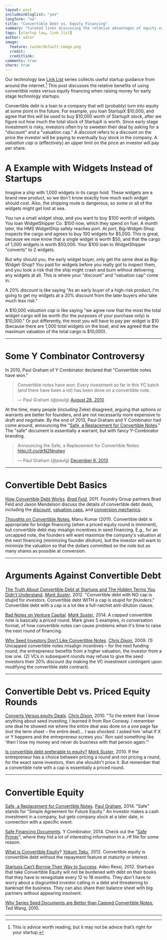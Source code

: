 ```yaml
---
layout: post
includeinbloglist: "yes"
longform: "no"
title: "Convertible Debt vs. Equity Financing"
summary: "Curated links discussing the relative advantages of equity vs. convertible debt financing for early stage companies."
tags: [startup law, link list]
author: adler
image:
  feature: /wide/default-image.png
  credit:
  creditlink:
comments: true
share: true
---
```



Our technology law [Link List](/tags/#link+list) series collects useful startup guidance from around the internet.[^1]  This post discusses the relative benefits of using convertible notes versus equity financing when raising money for early stage technology startups. 

[^1]: This is advice worth reading, but it may not be advice that’s right for your startup.

Convertible debt is a loan to a company that will (probably) turn into equity at some point in the future. For example, you loan StartupX $10,000, and agree that this will be used to buy $10,000 worth of StartupX stock, after we figure out how much the total stock of StartupX is worth.  Since early stage investment is risky, investors often try to sweeten their deal by asking for a "discount" and a "valuation cap." A *discount* refers to a discount on the price the investor will be paying to eventually buy stock in the company. A *valuation cap* is (effectively) an upper limit on the price an investor will pay per share.  

# A Example with Widgets Instead of Startups

Imagine a ship with 1,000 widgets in its cargo hold. These widgets are a brand new product, so we don't know exactly how much each widget should cost. Also, the shipping route is dangerous, so some or all of the widgets might get lost at sea. 

You run a small widget shop, and you want to buy $100 worth of widgets. You loan WidgetShipper Co. $100 now, which they spend on fuel. A month later, the HMS WidgetShip safely reaches port. At port, Big-Widget-Shop inspects the cargo and agrees to buy 100 widgets for $5,000. This is great, because we now know that a single widget is worth $50, and that the cargo of 1,000 widgets is worth $50,000. Your $100 loan to WidgetShipper "converts" to 2 widgets. 

But why should you, the early widget buyer, only get the same deal as Big-Widget-Shop? You paid for widgets before you really got to inspect them, and you took a risk that the ship might crash and burn without delivering any widgets at all. This is where your "discount" and "valuation cap" come in. 

A 20% *discount* is like saying "As an early buyer of a high-risk product, I'm going to get my widgets at a 20% discount from the later buyers who take much less risk."

A $10,000 *valuation cap* is like saying "we agree now that the most the total widget-cargo will be worth (for the purposes of your purchase only) is $10,000." Or put differently, the most you will have to pay per widget is $10 (because there are 1,000 total widgets on the boat, and we agreed that the maximum valuation of the total cargo is $10,000). 

- - - 

# Some Y Combinator Controversy

In 2010, Paul Graham of Y Combinator declared that "Convertible notes have won."  

<blockquote class="twitter-tweet" lang="en"><p>Convertible notes have won. Every investment so far in this YC batch (and there have been a lot) has been done on a convertible note.</p>&mdash; Paul Graham (@paulg) <a href="https://twitter.com/paulg/status/22319113993">August 28, 2010</a></blockquote>
<script async src="//platform.twitter.com/widgets.js" charset="utf-8"></script>

At the time, many people (including Zeke) disagreed, arguing that options or warrants are better for founders, and are not necessarily more expensive to draft and negotiate. By the end of 2013, Paul Graham and Y Combinator had come around, announcing the "[Safe, a Replacement for Convertible Notes](http://blog.ycombinator.com/announcing-the-safe-a-replacement-for-convertible-notes)." The "safe" document is essentially a warrant, but with fancy Y-Combinator branding. 

<blockquote class="twitter-tweet" data-cards="hidden" lang="en"><p>Announcing the Safe, a Replacement for Convertible Notes: <a href="http://t.co/drN2Nnolwy">http://t.co/drN2Nnolwy</a></p>&mdash; Paul Graham (@paulg) <a href="https://twitter.com/paulg/status/409023099518988288">December 6, 2013</a></blockquote>


- - -

# Convertible Debt Basics 



[How Convertible Debt Works](http://www.feld.com/archives/2011/10/how-convertible-debt-works.html). [*Brad Feld*](https://twitter.com/bfeld), 2011. Foundry Group partners Brad Feld and Jason Mendelson discuss the details of convertible debt deals, including the [discount](http://www.askthevc.com/archives/2011/09/convertible-debt-%E2%80%93-the-discount.html), [valuation caps](http://www.askthevc.com/archives/2011/09/convertible-debt-%E2%80%93-valuation-caps.html), and [conversion mechanics](http://www.askthevc.com/archives/2011/09/convertible-debt-%E2%80%93-conversion-mechanics.html).


[Thoughts on Convertible Notes.](http://www.k9ventures.com/blog/2011/03/22/thoughts-on-convertible-notes/) Manu Kumar (2011). Convertible debt is appropriate for bridge financing (when a priced equity round is imminent), but convertible debt may misalign incentives in seed financing. E.g., for an uncapped note, the founders will want 
maximize the company's valuation at the next financing (minimizing founder dilution), but the investor will want to minimize the valuation so that the dollars committed on the note but as many shares as possible at conversion. 

- - - 

# Arguments Against Convertible Debt


[The Truth About Convertible Debt at Startups and The Hidden Terms You Didn’t Understand](http://www.bothsidesofthetable.com/2012/09/05/the-truth-about-convertible-debt-at-startups-and-the-hidden-terms-you-didnt-understand/). [*Mark Suster*](https://twitter.com/msuster), 2012. "Convertible debt with NO cap is stupid for *investors*. Convertible debt WITH a cap is stupid for *founders*." Convertible debt with a cap is a lot like a full-ratchet anti-dilution clause.


[Bad Notes on Venture Capital](http://www.bothsidesofthetable.com/2014/09/17/bad-notes-on-venture-capital/). [*Mark Suster*](https://twitter.com/msuster), 2014. A *capped* convertible note is basically a *priced* round. Mark gives 5 examples, in conversation format, of how convertible notes can cause problems when it's time to raise the next round of financing. 


[Why Seed Investors Don’t Like Convertible Notes](http://cdixon.org/2009/08/12/why-seed-investors-dont-like-convertible-notes/). [*Chris Dixon*](https://twitter.com/cdixon), 2009. (1) Uncapped convertible notes misalign incentives – for the next funding round, the entrepreneur benefits from a higher valuation, the investor from a low one. (2)  VCs in subsequent rounds may refuse to give the seed investors their 20% discount (by making the VC investment contingent upon modifying the convertible debt contract).

- - - 

# Convertible Debt vs. Priced Equity Rounds

[Converts Versus equity Deals](http://cdixon.org/2010/08/31/converts-versus-equity-deals/). [*Chris Dixon*](https://twitter.com/cdixon), 2010. "To the extent that I know anything about seed investing, I learned it from Ron Conway.  I remember one deal he showed me where the entire deal was done on a one page fax (not the term sheet – the entire deal)...  I was shocked. I asked him 'what if X or Y happens and the entrepreneur screws you.'  Ron said something like 'then I lose my money and never do business with that person again.'" 


[Is convertible debt preferable to equity?](http://www.bothsidesofthetable.com/2010/08/30/is-convertible-debt-preferable-to-equity/) [*Mark Suster*](https://twitter.com/msuster), 2010. If the entrepreneur has a choice between pricing a round and not pricing a round, for the exact same investors, then she shouldn't price it. But remember that a convertible note with a cap is essentially a priced round. 


- - - 

# Convertible Equity 

[Safe, a Replacement for Convertible Notes](http://blog.ycombinator.com/announcing-the-safe-a-replacement-for-convertible-notes). [Paul Graham](http://twitter.com/paulg), 2014. "Safe" stands for "Simple Agreement for Future Equity." An investor makes a cash investment in a company, but gets company stock at a later date, in connection with a specific event. 


[Safe Financing Documents](http://www.ycombinator.com/documents/#safe). Y Combinator, 2014. Check out the "[Safe Primer](http://www.ycombinator.com/docs/SAFE_Primer.rtf)", where they hid a lot of interesting information in a .rtf file for some reason. 

[What is Convertible Equity](http://www.startupcompanylawyer.com/2012/08/31/what-is-convertible-equity-or-a-convertible-security/)? [*Yokum Taku*](https://twitter.com/Yokum), 2012. Convertible equity is convertible debt without the repayment feature at maturity or interest.

[Startups Can’t Borrow Their Way to Success](http://fi.co/posts/690). Adeo Ressi, 2012. Startups that take Convertible Equity will not be burdened with debt on their books that they have to renegotiate every 12 to 18 months. They don't have to worry about a disgruntled investor calling in a debt and threatening to bankrupt the business. They can also share their balance sheet with big partners without appearing insolvent.

[Why Series Seed Documents are Better than Capped Convertible Notes.](http://www.seriesseed.com/posts/2010/09/version-20-and-why-series-seed-documents-are-better-than-capped-convertible-notes.html) Ted Wang, 2010. 

- - - 
